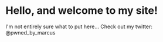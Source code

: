 # Hello, and welcome to my site!
I'm not entirely sure what to put here...
Check out my twitter: @pwned_by_marcus
